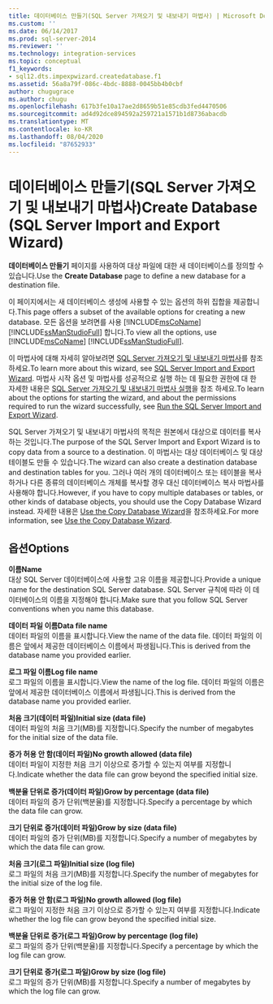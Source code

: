 ```yaml
---
title: 데이터베이스 만들기(SQL Server 가져오기 및 내보내기 마법사) | Microsoft Docs
ms.custom: ''
ms.date: 06/14/2017
ms.prod: sql-server-2014
ms.reviewer: ''
ms.technology: integration-services
ms.topic: conceptual
f1_keywords:
- sql12.dts.impexpwizard.createdatabase.f1
ms.assetid: 56a8a79f-086c-4bdc-8888-0045bb4b0cbf
author: chugugrace
ms.author: chugu
ms.openlocfilehash: 617b3fe10a17ae2d8659b51e85cdb3fed4470506
ms.sourcegitcommit: ad4d92dce894592a259721a1571b1d8736abacdb
ms.translationtype: MT
ms.contentlocale: ko-KR
ms.lasthandoff: 08/04/2020
ms.locfileid: "87652933"
---
```

# <a name="create-database-sql-server-import-and-export-wizard"></a><span data-ttu-id="c185c-102">데이터베이스 만들기(SQL Server 가져오기 및 내보내기 마법사)</span><span class="sxs-lookup"><span data-stu-id="c185c-102">Create Database (SQL Server Import and Export Wizard)</span></span>
  <span data-ttu-id="c185c-103">**데이터베이스 만들기** 페이지를 사용하여 대상 파일에 대한 새 데이터베이스를 정의할 수 있습니다.</span><span class="sxs-lookup"><span data-stu-id="c185c-103">Use the **Create Database** page to define a new database for a destination file.</span></span>  
  
 <span data-ttu-id="c185c-104">이 페이지에서는 새 데이터베이스 생성에 사용할 수 있는 옵션의 하위 집합을 제공합니다.</span><span class="sxs-lookup"><span data-stu-id="c185c-104">This page offers a subset of the available options for creating a new database.</span></span> <span data-ttu-id="c185c-105">모든 옵션을 보려면를 사용 [!INCLUDE[msCoName](../../includes/msconame-md.md)] [!INCLUDE[ssManStudioFull](../../includes/ssmanstudiofull-md.md)] 합니다.</span><span class="sxs-lookup"><span data-stu-id="c185c-105">To view all the options, use [!INCLUDE[msCoName](../../includes/msconame-md.md)] [!INCLUDE[ssManStudioFull](../../includes/ssmanstudiofull-md.md)].</span></span>  
  
 <span data-ttu-id="c185c-106">이 마법사에 대해 자세히 알아보려면 [SQL Server 가져오기 및 내보내기 마법사](import-and-export-data-with-the-sql-server-import-and-export-wizard.md)를 참조 하세요.</span><span class="sxs-lookup"><span data-stu-id="c185c-106">To learn more about this wizard, see [SQL Server Import and Export Wizard](import-and-export-data-with-the-sql-server-import-and-export-wizard.md).</span></span> <span data-ttu-id="c185c-107">마법사 시작 옵션 및 마법사를 성공적으로 실행 하는 데 필요한 권한에 대 한 자세한 내용은 [SQL Server 가져오기 및 내보내기 마법사 실행](start-the-sql-server-import-and-export-wizard.md)을 참조 하세요.</span><span class="sxs-lookup"><span data-stu-id="c185c-107">To learn about the options for starting the wizard, and about the permissions required to run the wizard successfully, see [Run the SQL Server Import and Export Wizard](start-the-sql-server-import-and-export-wizard.md).</span></span>  
  
 <span data-ttu-id="c185c-108">SQL Server 가져오기 및 내보내기 마법사의 목적은 원본에서 대상으로 데이터를 복사하는 것입니다.</span><span class="sxs-lookup"><span data-stu-id="c185c-108">The purpose of the SQL Server Import and Export Wizard is to copy data from a source to a destination.</span></span> <span data-ttu-id="c185c-109">이 마법사는 대상 데이터베이스 및 대상 테이블도 만들 수 있습니다.</span><span class="sxs-lookup"><span data-stu-id="c185c-109">The wizard can also create a destination database and destination tables for you.</span></span> <span data-ttu-id="c185c-110">그러나 여러 개의 데이터베이스 또는 테이블을 복사하거나 다른 종류의 데이터베이스 개체를 복사할 경우 대신 데이터베이스 복사 마법사를 사용해야 합니다.</span><span class="sxs-lookup"><span data-stu-id="c185c-110">However, if you have to copy multiple databases or tables, or other kinds of database objects, you should use the Copy Database Wizard instead.</span></span> <span data-ttu-id="c185c-111">자세한 내용은 [Use the Copy Database Wizard](../../relational-databases/databases/use-the-copy-database-wizard.md)을 참조하세요.</span><span class="sxs-lookup"><span data-stu-id="c185c-111">For more information, see [Use the Copy Database Wizard](../../relational-databases/databases/use-the-copy-database-wizard.md).</span></span>  
  
## <a name="options"></a><span data-ttu-id="c185c-112">옵션</span><span class="sxs-lookup"><span data-stu-id="c185c-112">Options</span></span>  
 <span data-ttu-id="c185c-113">**이름**</span><span class="sxs-lookup"><span data-stu-id="c185c-113">**Name**</span></span>  
 <span data-ttu-id="c185c-114">대상 SQL Server 데이터베이스에 사용할 고유 이름을 제공합니다.</span><span class="sxs-lookup"><span data-stu-id="c185c-114">Provide a unique name for the destination SQL Server database.</span></span> <span data-ttu-id="c185c-115">SQL Server 규칙에 따라 이 데이터베이스의 이름을 지정해야 합니다.</span><span class="sxs-lookup"><span data-stu-id="c185c-115">Make sure that you follow SQL Server conventions when you name this database.</span></span>  
  
 <span data-ttu-id="c185c-116">**데이터 파일 이름**</span><span class="sxs-lookup"><span data-stu-id="c185c-116">**Data file name**</span></span>  
 <span data-ttu-id="c185c-117">데이터 파일의 이름을 표시합니다.</span><span class="sxs-lookup"><span data-stu-id="c185c-117">View the name of the data file.</span></span> <span data-ttu-id="c185c-118">데이터 파일의 이름은 앞에서 제공한 데이터베이스 이름에서 파생됩니다.</span><span class="sxs-lookup"><span data-stu-id="c185c-118">This is derived from the database name you provided earlier.</span></span>  
  
 <span data-ttu-id="c185c-119">**로그 파일 이름**</span><span class="sxs-lookup"><span data-stu-id="c185c-119">**Log file name**</span></span>  
 <span data-ttu-id="c185c-120">로그 파일의 이름을 표시합니다.</span><span class="sxs-lookup"><span data-stu-id="c185c-120">View the name of the log file.</span></span> <span data-ttu-id="c185c-121">데이터 파일의 이름은 앞에서 제공한 데이터베이스 이름에서 파생됩니다.</span><span class="sxs-lookup"><span data-stu-id="c185c-121">This is derived from the database name you provided earlier.</span></span>  
  
 <span data-ttu-id="c185c-122">**처음 크기(데이터 파일)**</span><span class="sxs-lookup"><span data-stu-id="c185c-122">**Initial size (data file)**</span></span>  
 <span data-ttu-id="c185c-123">데이터 파일의 처음 크기(MB)를 지정합니다.</span><span class="sxs-lookup"><span data-stu-id="c185c-123">Specify the number of megabytes for the initial size of the data file.</span></span>  
  
 <span data-ttu-id="c185c-124">**증가 허용 안 함(데이터 파일)**</span><span class="sxs-lookup"><span data-stu-id="c185c-124">**No growth allowed (data file)**</span></span>  
 <span data-ttu-id="c185c-125">데이터 파일이 지정한 처음 크기 이상으로 증가할 수 있는지 여부를 지정합니다.</span><span class="sxs-lookup"><span data-stu-id="c185c-125">Indicate whether the data file can grow beyond the specified initial size.</span></span>  
  
 <span data-ttu-id="c185c-126">**백분율 단위로 증가(데이터 파일)**</span><span class="sxs-lookup"><span data-stu-id="c185c-126">**Grow by percentage (data file)**</span></span>  
 <span data-ttu-id="c185c-127">데이터 파일의 증가 단위(백분율)를 지정합니다.</span><span class="sxs-lookup"><span data-stu-id="c185c-127">Specify a percentage by which the data file can grow.</span></span>  
  
 <span data-ttu-id="c185c-128">**크기 단위로 증가(데이터 파일)**</span><span class="sxs-lookup"><span data-stu-id="c185c-128">**Grow by size (data file)**</span></span>  
 <span data-ttu-id="c185c-129">데이터 파일의 증가 단위(MB)를 지정합니다.</span><span class="sxs-lookup"><span data-stu-id="c185c-129">Specify a number of megabytes by which the data file can grow.</span></span>  
  
 <span data-ttu-id="c185c-130">**처음 크기(로그 파일)**</span><span class="sxs-lookup"><span data-stu-id="c185c-130">**Initial size (log file)**</span></span>  
 <span data-ttu-id="c185c-131">로그 파일의 처음 크기(MB)를 지정합니다.</span><span class="sxs-lookup"><span data-stu-id="c185c-131">Specify the number of megabytes for the initial size of the log file.</span></span>  
  
 <span data-ttu-id="c185c-132">**증가 허용 안 함(로그 파일)**</span><span class="sxs-lookup"><span data-stu-id="c185c-132">**No growth allowed (log file)**</span></span>  
 <span data-ttu-id="c185c-133">로그 파일이 지정한 처음 크기 이상으로 증가할 수 있는지 여부를 지정합니다.</span><span class="sxs-lookup"><span data-stu-id="c185c-133">Indicate whether the log file can grow beyond the specified initial size.</span></span>  
  
 <span data-ttu-id="c185c-134">**백분율 단위로 증가(로그 파일)**</span><span class="sxs-lookup"><span data-stu-id="c185c-134">**Grow by percentage (log file)**</span></span>  
 <span data-ttu-id="c185c-135">로그 파일의 증가 단위(백분율)를 지정합니다.</span><span class="sxs-lookup"><span data-stu-id="c185c-135">Specify a percentage by which the log file can grow.</span></span>  
  
 <span data-ttu-id="c185c-136">**크기 단위로 증가(로그 파일)**</span><span class="sxs-lookup"><span data-stu-id="c185c-136">**Grow by size (log file)**</span></span>  
 <span data-ttu-id="c185c-137">로그 파일의 증가 단위(MB)를 지정합니다.</span><span class="sxs-lookup"><span data-stu-id="c185c-137">Specify a number of megabytes by which the log file can grow.</span></span>  
  
  
